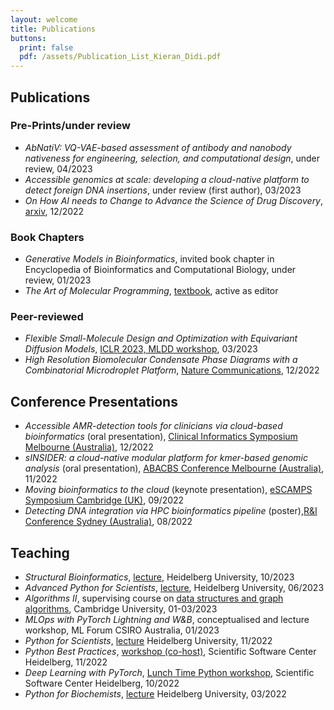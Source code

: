```yaml
---
layout: welcome
title: Publications
buttons:
  print: false
  pdf: /assets/Publication_List_Kieran_Didi.pdf
---
```

<!-- PDF version available [here]({{ site.baseurl }}/assets/Publication_List_Kieran_Didi.pdf){:.no-push-state}. -->
## Publications 

### Pre-Prints/under review

- *AbNatiV: VQ-VAE-based assessment of antibody and nanobody nativeness for engineering, selection, and computational design*, under review, 04/2023
- *Accessible genomics at scale: developing a cloud-native platform to detect foreign DNA insertions*, under review (first author), 03/2023
- *On How AI needs to Change to Advance the Science of Drug Discovery*, [arxiv](https://arxiv.org/abs/2212.12560), 12/2022


### Book Chapters

- *Generative Models in Bioinformatics*, invited book chapter in Encyclopedia of Bioinformatics and Computational Biology, under review, 01/2023
- *The Art of Molecular Programming*, [textbook](https://molecularprogrammers.org/), active as editor

### Peer-reviewed

- *Flexible Small-Molecule Design and Optimization with Equivariant Diffusion Models*, [ICLR 2023, MLDD workshop](https://sites.google.com/view/mldd-2023/), 03/2023
- *High Resolution Biomolecular Condensate Phase Diagrams with a Combinatorial Microdroplet Platform*, [Nature Communications](https://www.nature.com/articles/s41467-022-35265-7), 12/2022


## Conference Presentations

- *Accessible AMR-detection tools for clinicians via cloud-based bioinformatics* (oral presentation), [Clinical Informatics Symposium Melbourne (Australia)](https://pheedloop.com/ABACBS2022/site/CI), 12/2022
- *sINSIDER: a cloud-native modular platform for kmer-based genomic analysis* (oral presentation), [ABACBS Conference Melbourne (Australia)](https://www.abacbs.org/conference2022), 11/2022
- *Moving bioinformatics to the cloud* (keynote presentation), [eSCAMPS Symposium Cambridge (UK)](https://escamps.org/), 09/2022
- *Detecting DNA integration via HPC bioinformatics pipeline* (poster),[R&I Conference Sydney (Australia)](https://na.eventscloud.com/website/36005/home/), 08/2022
## Teaching

- *Structural Bioinformatics*, [lecture](), Heidelberg University, 10/2023
- *Advanced Python for Scientists*, [lecture](), Heidelberg University, 06/2023
- *Algorithms II*, supervising course on [data structures and graph algorithms](https://www.cl.cam.ac.uk/teaching/2122/Algorithm2/), Cambridge University, 01-03/2023
- *MLOps with PyTorch Lightning and W&B*, conceptualised and lecture workshop, ML Forum CSIRO Australia, 01/2023
- *Python for Scientists*, [lecture](https://github.com/kierandidi/python_for_scientists) Heidelberg University, 11/2022
- *Python Best Practices*, [workshop (co-host)](https://ssciwr.github.io/Python-best-practices-course/), Scientific Software Center Heidelberg, 11/2022
- *Deep Learning with PyTorch*, [Lunch Time Python workshop](https://ssciwr.github.io/lunch-time-python/#:~:text=Lunch%20Time%20Python%20aims%20at,will%20be%20made%20available%20afterwards.), Scientific Software Center Heidelberg, 10/2022
- *Python for Biochemists*, [lecture](https://github.com/kierandidi/Python_for_Biochemists) Heidelberg University, 03/2022




